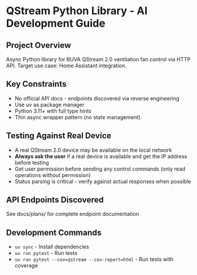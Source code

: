 # QStream Python Library - AI Development Guide

## Project Overview
Async Python library for BUVA QStream 2.0 ventilation fan control via HTTP API.
Target use case: Home Assistant integration.

## Key Constraints
- No official API docs - endpoints discovered via reverse engineering
- Use uv as package manager
- Python 3.11+ with full type hints
- Thin async wrapper pattern (no state management)

## Testing Against Real Device
- A real QStream 2.0 device may be available on the local network
- **Always ask the user** if a real device is available and get the IP address before testing
- Get user permission before sending any control commands (only read operations without permission)
- Status parsing is critical - verify against actual responses when possible

## API Endpoints Discovered
See docs/plans/ for complete endpoint documentation

## Development Commands
- `uv sync` - Install dependencies
- `uv run pytest` - Run tests
- `uv run pytest --cov=qstream --cov-report=html` - Run tests with coverage
